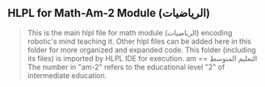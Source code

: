 ## HLPL for Math-Am-2 Module (الرياضيات)
>This is the main hlpl file for math module (الرياضيات) encoding robotic's mind teaching it.
>Other hlpl files can be added here in this folder for more organized and expanded code.
>This folder (including its files) is imported by HLPL IDE for execution.
>am == التعليم المتوسط
>The number in "am-2" refers to the educational level "2" of intermediate education.
